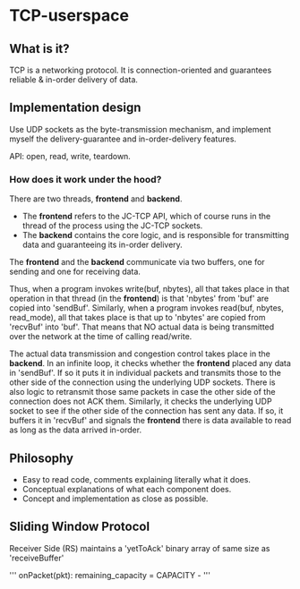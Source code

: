 # TCP-userspace

## What is it?
TCP is a networking protocol. It is connection-oriented and guarantees
reliable & in-order delivery of data.

## Implementation design
Use UDP sockets as the byte-transmission mechanism, and implement myself
the delivery-guarantee and in-order-delivery features.

API: open, read, write, teardown.

### How does it work under the hood?
There are two threads, **frontend** and **backend**.
- The **frontend** refers to the JC-TCP API, which of course runs in the
  thread of the process using the JC-TCP sockets.
- The **backend** contains the core logic, and is responsible for
  transmitting data and guaranteeing its in-order delivery.

The **frontend** and the **backend** communicate via two buffers, one
for sending and one for receiving data.

Thus, when a program invokes write(buf, nbytes), all that takes place in that
operation in that thread (in the **frontend**) is that 'nbytes' from 'buf' are copied into 'sendBuf'.
Similarly, when a program invokes read(buf, nbytes, read_mode), all that takes
place is that up to 'nbytes' are copied from 'recvBuf' into 'buf'. That means
that NO actual data is being transmitted over the network at the time of
calling read/write.

The actual data transmission and congestion control takes place in the
**backend**. In an infinite loop, it checks whether the **frontend** placed
any data in 'sendBuf'. If so it puts it in individual packets and
transmits those to the other side of the connection using the underlying UDP
sockets. There is also logic to retransmit those same packets in case the
other side of the connection does not ACK them. Similarly, it checks the
underlying UDP socket to see if the other side of the connection has sent
any data. If so, it buffers it in 'recvBuf' and signals the **frontend**
there is data available to read as long as the data arrived in-order.

## Philosophy
- Easy to read code, comments explaining literally what it does.
- Conceptual explanations of what each component does.
- Concept and implementation as close as possible.

## Sliding Window Protocol
Receiver Side (RS) maintains a 'yetToAck' binary array of same size as
'receiveBuffer'

'''
onPacket(pkt):
    remaining_capacity = CAPACITY - 
'''

